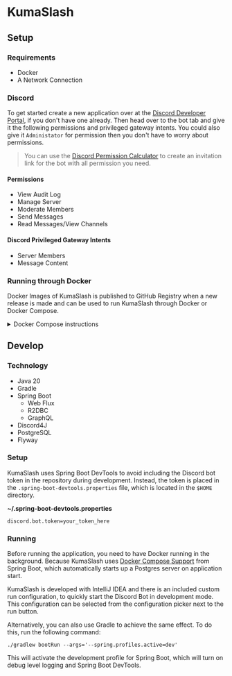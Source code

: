 # KumaSlash

## Setup

### Requirements

- Docker
- A Network Connection

### Discord

To get started create a new application over at the [Discord Developer Portal](https://discord.com/developers/applications),
if you don't have one already. Then head over to the bot tab and give it the following permissions and privileged gateway intents.
You could also give it `Administator` for permission then you don't have to worry about permissions.

> You can use the [Discord Permission Calculator](https://discordapi.com/permissions.html) to create an invitation link for the bot with all permission you need.

#### Permissions
- View Audit Log
- Manage Server
- Moderate Members
- Send Messages
- Read Messages/View Channels

#### Discord Privileged Gateway Intents
- Server Members
- Message Content

### Running through Docker

Docker Images of KumaSlash is published to GitHub Registry when a new release is made and can be used to run KumaSlash
through Docker or Docker Compose.

<details>
  <summary>Docker Compose instructions</summary>

To set up KumaSlash through Docker Compose. Start with creating a Docker Compose file, with a name you remember like
`docker-compose.kumaslash.yml`. The **Adminer** service is totally optional but more or less all data is modifiable through
the database, there will most likely be slash commands or some-kind of interface to edit this data in the future.

```yml
version: '3'
services:
  kumaslash:
    image: ghcr.io/ghostbear/kumaslash:${VERSION}
    deploy:
      restart_policy:
        condition: on-failure
        delay: 3s
        max_attempts: 3
        window: 60s
    env_file:
      - .env.kumaslash
    depends_on:
      - postgres
  postgres:
    image: postgres:15-alpine
    volumes:
      - kumaslash-db:/var/lib/postgresql/data
    env_file:
      - .env.kumaslash
  # Optional
  adminer:
    image: adminer
    ports:
      - 8888:8080
    depends_on:
      - postgres
volumes:
  kumaslash-db:
```

Create an environment file, with a name you remember like `.env.kumaslash`, to store all the configuration for the bot.
The bot will not start if the environment variables is not configured correctly. If you don't want to create an
environment file you can declare them directly in the Docker Compose file. The once below is the most import ones:

```properties
# You can find the latest version over at https://github.com/users/ghostbear/packages/container/package/kumaslash
# You could also directly define this attribute in the Docker Compose file.
VERSION={LATEST_VERSION_HERE}

################
# Bot specific #
################

DISCORD_BOT_TOKEN={YOUR_TOKEN_HERE}
SPRING_R2DBC_URL=r2dbc:postgresql://postgres:5432/postgres
# SPRING_R2DBC_URL=r2dbc:postgresql://HOST:PORT/POSTGRES_DB
# SPRING_R2DBC_USERNAME=POSTGRES_USER
# SPRING_R2DBC_PASSWORD=POSTGRES_PASSWORD


################
#  PostgreSQL  #
################

# If you edit any of the PostgreSQL environment variables make
# sure the update the Spring R2DBC environment variables.
POSTGRES_PASSWORD=postgres
# POSTGRES_USER=postgres
# POSTGRES_DB=POSTGRES_USER
```

After creating both the Docker Compose file and the environment variables file, you can start up the services with
Docker Compose.

```shell
docker compose --project-name kumaslash --file /path/to/docker-compose.kumaslash.yml --env-file /path/to/.env.kumaslash up
```

</details>

## Develop

### Technology

- Java 20
- Gradle
- Spring Boot
    - Web Flux
    - R2DBC
    - GraphQL
- Discord4J
- PostgreSQL
- Flyway

### Setup

KumaSlash uses Spring Boot DevTools to avoid including the Discord bot token in the repository during development.
Instead, the token is placed in the `.spring-boot-devtools.properties` file, which is located in the `$HOME` directory.

**~/.spring-boot-devtools.properties**

```
discord.bot.token=your_token_here
```

### Running

Before running the application, you need to have Docker running in the background. Because KumaSlash
uses [Docker Compose Support](https://docs.spring.io/spring-boot/docs/current/reference/htmlsingle/#features.docker-compose)
from Spring Boot, which automatically starts up a Postgres server on application start.

KumaSlash is developed with IntelliJ IDEA and there is an included custom run configuration, to quickly start the
Discord Bot in development mode.
This configuration can be selected from the configuration picker next to the run button.

Alternatively, you can also use Gradle to achieve the same effect. To do this, run the following command:

```shell
./gradlew bootRun --args='--spring.profiles.active=dev'
```

This will activate the development profile for Spring Boot, which will turn on debug level logging and Spring Boot
DevTools.
